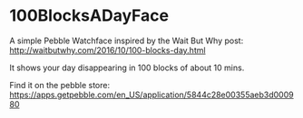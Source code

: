 # 100BlocksADayFace

A simple Pebble Watchface inspired by the Wait But Why post: http://waitbutwhy.com/2016/10/100-blocks-day.html

It shows your day disappearing in 100 blocks of about 10 mins.

Find it on the pebble store: https://apps.getpebble.com/en_US/application/5844c28e00355aeb3d000980

